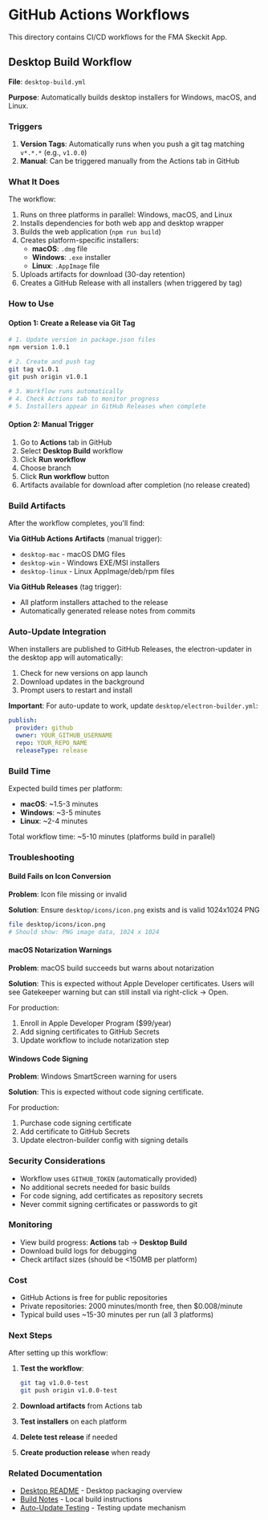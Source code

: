 # GitHub Actions Workflows

This directory contains CI/CD workflows for the FMA Skeckit App.

## Desktop Build Workflow

**File**: `desktop-build.yml`

**Purpose**: Automatically builds desktop installers for Windows, macOS, and Linux.

### Triggers

1. **Version Tags**: Automatically runs when you push a git tag matching `v*.*.*` (e.g., `v1.0.0`)
2. **Manual**: Can be triggered manually from the Actions tab in GitHub

### What It Does

The workflow:
1. Runs on three platforms in parallel: Windows, macOS, and Linux
2. Installs dependencies for both web app and desktop wrapper
3. Builds the web application (`npm run build`)
4. Creates platform-specific installers:
   - **macOS**: `.dmg` file
   - **Windows**: `.exe` installer
   - **Linux**: `.AppImage` file
5. Uploads artifacts for download (30-day retention)
6. Creates a GitHub Release with all installers (when triggered by tag)

### How to Use

#### Option 1: Create a Release via Git Tag

```bash
# 1. Update version in package.json files
npm version 1.0.1

# 2. Create and push tag
git tag v1.0.1
git push origin v1.0.1

# 3. Workflow runs automatically
# 4. Check Actions tab to monitor progress
# 5. Installers appear in GitHub Releases when complete
```

#### Option 2: Manual Trigger

1. Go to **Actions** tab in GitHub
2. Select **Desktop Build** workflow
3. Click **Run workflow**
4. Choose branch
5. Click **Run workflow** button
6. Artifacts available for download after completion (no release created)

### Build Artifacts

After the workflow completes, you'll find:

**Via GitHub Actions Artifacts** (manual trigger):
- `desktop-mac` - macOS DMG files
- `desktop-win` - Windows EXE/MSI installers
- `desktop-linux` - Linux AppImage/deb/rpm files

**Via GitHub Releases** (tag trigger):
- All platform installers attached to the release
- Automatically generated release notes from commits

### Auto-Update Integration

When installers are published to GitHub Releases, the electron-updater in the desktop app will automatically:
1. Check for new versions on app launch
2. Download updates in the background
3. Prompt users to restart and install

**Important**: For auto-update to work, update `desktop/electron-builder.yml`:
```yaml
publish:
  provider: github
  owner: YOUR_GITHUB_USERNAME
  repo: YOUR_REPO_NAME
  releaseType: release
```

### Build Time

Expected build times per platform:
- **macOS**: ~1.5-3 minutes
- **Windows**: ~3-5 minutes
- **Linux**: ~2-4 minutes

Total workflow time: ~5-10 minutes (platforms build in parallel)

### Troubleshooting

#### Build Fails on Icon Conversion

**Problem**: Icon file missing or invalid

**Solution**: Ensure `desktop/icons/icon.png` exists and is valid 1024x1024 PNG
```bash
file desktop/icons/icon.png
# Should show: PNG image data, 1024 x 1024
```

#### macOS Notarization Warnings

**Problem**: macOS build succeeds but warns about notarization

**Solution**: This is expected without Apple Developer certificates. Users will see Gatekeeper warning but can still install via right-click → Open.

For production:
1. Enroll in Apple Developer Program ($99/year)
2. Add signing certificates to GitHub Secrets
3. Update workflow to include notarization step

#### Windows Code Signing

**Problem**: Windows SmartScreen warning for users

**Solution**: This is expected without code signing certificate.

For production:
1. Purchase code signing certificate
2. Add certificate to GitHub Secrets
3. Update electron-builder config with signing details

### Security Considerations

- Workflow uses `GITHUB_TOKEN` (automatically provided)
- No additional secrets needed for basic builds
- For code signing, add certificates as repository secrets
- Never commit signing certificates or passwords to git

### Monitoring

- View build progress: **Actions** tab → **Desktop Build**
- Download build logs for debugging
- Check artifact sizes (should be <150MB per platform)

### Cost

- GitHub Actions is free for public repositories
- Private repositories: 2000 minutes/month free, then $0.008/minute
- Typical build uses ~15-30 minutes per run (all 3 platforms)

### Next Steps

After setting up this workflow:

1. **Test the workflow**:
   ```bash
   git tag v1.0.0-test
   git push origin v1.0.0-test
   ```

2. **Download artifacts** from Actions tab

3. **Test installers** on each platform

4. **Delete test release** if needed

5. **Create production release** when ready

### Related Documentation

- [Desktop README](../../desktop/README.md) - Desktop packaging overview
- [Build Notes](../../desktop/scripts/BUILD-NOTES.md) - Local build instructions
- [Auto-Update Testing](../../desktop/scripts/AUTO-UPDATE-TESTING.md) - Testing update mechanism
